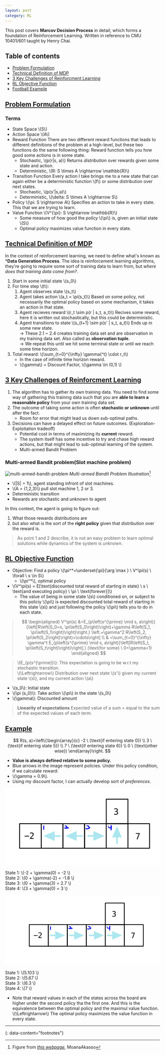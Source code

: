 ```yaml
---
layout: post
category: RL
---
```


This post covers **Marcov Decision Process** in detail, which forms a foundation of Reinforcement Learning. Written in reference to CMU 10401/601 taught by Henry Chai.

## Table of contents

- [Problem Formulation](#problem-formulation)
- [Technical Definition of MDP](technical-definition-of-MDP)
- [3 Key Challenges of Reinforcment Learning](3-key-challenges-of-reinforcement-learning)
- [RL Objective Function](rl-objective-function)
- [Football Example](football-example)

## [Problem Formulation](#problem-formulation)

### Terms

- State Space \\(S\\)
- Action Space \\(A\\)
- Reward Function
  There are two different reward functions that leads to different definitions of the problem at a high-level, but these two functions do the same following thing: Reward function tells you how good some actions is in some state.
  - Stochastic, \\(p(r\|s, a)\\)
    Returns *distribution* over rewards given some state and action.
  - Deterministic, \\(R: S \times A \rightarrow \mathbb{R}\\)
- Transition Function
  Every action I take brings me to a new state that can again either be a deterministic function \\(f\\) or some distribution over next states.
  - Stochastic, \\(p(s'\|s,a)\\)
  - Deterministic, \\(\delta: S \times A \rightarrow S\\)
- Policy \\(\pi: S \rightarrow A\\)
  Specifies an action to take in every state. This that we are trying to learn.
- Value Function \\(V^{\pi}: S \rightarrow \mathbb{R}\\)
  - Some measure of how good the *policy* \\(\pi\\) is, given an initial state \\(S\\)
  - Optimal policy maximizes value function in every state.
  
## [Technical Definition of MDP](technical-definition-of-MDP)

In the context of reinforcement learning, we need to define what's known as ***Data Generation Process**. The idea is reinforcement learning algorithms, they're going to require some sort of training data to learn from, but *where does that training data come from?*. 

1. Start in some initial state \\(s_0\\)
2. For time step \\(t\\):
   1. Agent observes state \\(s_t\\)
   2. Agent takes action \\(a_t = \pi(s_t)\\)
      Based on some policy, not necessarily the optimal policy based on some mechanism, it takes an action in that state.
   3. Agent recieves reward \\(r_t \sim p(r \| s_t, a_t)\\)
      Recives some reward, here it is written out stochastically, but this could be deterministic.
   4. Agent transitions to state \\(s_{t+1} \sim p(s' \| s_t, a_t)\\)
      Ends up in some new state. \
   → These 2.1 ~ 2.4 creates training data set and are observation in my training data set. Also called as **observation tuple**. \
   → We repeat this until we hit some terminal state or until we reach some time horizon.
3. Total reward: \\(\sum_{t=0}^{\infty} \gamma{^t} \cdot r_t\\)
   * In the case of infinite time horizon reward.
   - \\(\gamma\\) = Discount Factor, \\(\gamma \in (0,1) \\)

## [3 Key Challenges of Reinforcment Learning](3-key-challenges-of-reinforcement-learning)

1. The algorithm has to gather its own training data.
   You need to find some way of gathering this training data such that you are **able to learn a reasonable policy** from your own training data set.
2. The outcome of taking some action is often **stochastic or unknown** until after the fact.
   - Room for error that might lead us down sub-optimal paths.
3. Decisions can have a delayed effect on future outcomes. (Exploration-Exploitation tradeoff)
   - Potential cost in terms of maximizing its **current** reward.
   - The system itself has some incentive to try and chase high reward actions, but that might lead to sub-optimal learning of the system.
   - Multi-armed Bandit Problem

### Multi-armed Bandit problem(Slot machine problem)

![multi-armed-bandit-problem](https://thumb.ac-illust.com/5f/5f65d7975caf523ce80ed30f340bfac1_t.jpeg)
*Multi-armed Bandit Problem Illustration*[^1]

- \\(\|S\| = 1\\), agent standing infront of slot machines.
- \\(A = \{1,2,3\}\\) pull slot machine 1, 2 or 3.
- Deterministic transition
- Rewards are stochastic and unknown to agent

In this context, the agent is going to figure out:
1. What those rewards distributions are
2. but also what is the sort of the **right policy** given that distribution over the reward is.

> As point 1 and 2 describe, it is not an easy problem to learn optimal solutions while dynamics of the system is *unknown*.

## [RL Objective Function](rl-objective-function)

- Objective: Find a policy \\(\pi^*=\underset{\pi}{\arg \max } \ V^\pi(s) \ \forall \ s \in S\\)
  - \\(\pi^*\\), optimal policy
- \\(V^\pi(s) = E\[\text{discounted total reward of starting in state} \ s \ \text{and executing policy} \ \pi \ \text{forever}\]\\)
  - The value of being in some state \\(s\\) conditioned on, or subject to this policiy \\(\pi\\) is expected discounted total reward of starting in this state \\(s\\) and just following the policy \\(\pi\\) tells you to do in each state.

> $$
\begin{aligned}
V^\pi(s)
&=E_{p\left(s^{\prime} \mid s, a\right)}
{\left[R\left(S_0=s, \pi\left(S_0\right)\right)+\gamma R\left(S_1, \pi\left(S_1\right)\right)\right.}
\left.+\gamma^2 R\left(S_2, \pi\left(S_2\right)\right)+\cdots\right] \\
& =\sum_{t=0}^{\infty} \gamma^t E_{p\left(s^{\prime} \mid s, a\right)}\left[R\left(S_t, \pi\left(S_t\right)\right)\right],\ (\text{for some} \ 0<\gamma<1)
\end{aligned}
$$

> \\(E_{p(s^{\prime})\\): This expectation is going to be w.r.t my stochastic transition. \
  \\(\Leftrightarrow\\) Distribution over next state \\(s'\\) given my current state \\(s\\), and my current action \\(a\\)
  - \\(s_0\\): Initial state
  - \\(\pi \(s_0\)\\): Take action \\(\pi\\) in the state \\(s_0\\)
  - \\(\gamma\\): Discounted amount

> **Linearity of expectations**
  Expected value of a sum = equal to the sum of the expected values of each term.

## [Example](example)

$$
R(s, a)=\left\{\begin{array}{c}
-2 \ (\text{if entering state 0}) \\
3 \ (\text{if entering state 5}) \\
7 \ (\text{if entering state 6}) \\
0 \ (\text{other wise})
\end{array}\right.
$$

- **Value is always defined relative to some policy.**
- Blue arrows in the image represent policies. Under this policy condition, if we calculate reward:
- \\(\gamma = 0.9\\).
- Using my discount factor, I can actually develop sort of *preferences*.

![football-example](https://raw.githubusercontent.com/nik-pitts/machinelearning601/master/_images/2024-07-24-rl-football-example.jpeg)

State 1: \\(-2 + \gamma(0) = -2 \\) \
State 2: \\(0 + \gamma(-2) = -1.8 \\) \
State 3: \\(0 + \gamma(3) = 2.7 \\) \
State 4: \\(3 + \gamma(0) = 3 \\)

![football-example-optimal](https://raw.githubusercontent.com/nik-pitts/machinelearning601/master/_images/2024-07-24-rl-football-example-optimal.jpeg)

State 1: \\(5.103 \\) \
State 2: \\(5.67 \\) \
State 3: \\(6.3 \\) \
State 4: \\(7 \\)

* Note that reward values in each of the states across the board are higher under the second policy tha the first one. And this is the equivalence between the optimal policy and the maximul value function. \\(\Leftrightarrow\\) The optimal policy maximizes the value function in every state. 

---
{: data-content="footnotes"}

[^1]: Figure from *[this webpage](https://en.ac-illust.com/clip-art/1800887/isometric-projection-of-multiple-blue-slot-machines)*, MoanaAkasso
